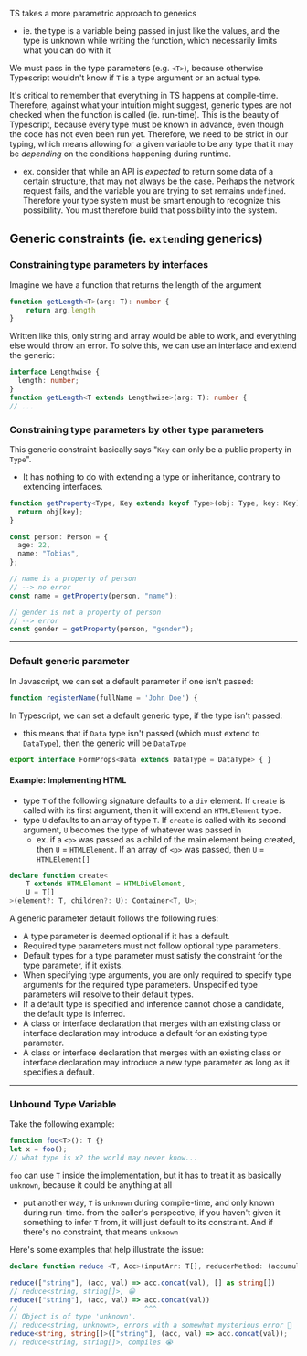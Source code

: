 
TS takes a more parametric approach to generics 
- ie. the type is a variable being passed in just like the values, and the type is unknown while writing the function, which necessarily limits what you can do with it

We must pass in the type parameters (e.g. `<T>`), because otherwise Typescript wouldn't know if `T` is a type argument or an actual type.

It's critical to remember that everything in TS happens at compile-time. Therefore, against what your intuition might suggest, generic types are not checked when the function is called (ie. run-time). This is the beauty of Typescript, because every type must be known in advance, even though the code has not even been run yet. Therefore, we need to be strict in our typing, which means allowing for a given variable to be any type that it may be *depending* on the conditions happening during runtime.
- ex. consider that while an API is *expected* to return some data of a certain structure, that may not always be the case. Perhaps the network request fails, and the variable you are trying to set remains `undefined`. Therefore your type system must be smart enough to recognize this possibility. You must therefore build that possibility into the system.

## Generic constraints (ie. `extend`ing generics)
### Constraining type parameters by interfaces
Imagine we have a function that returns the length of the argument
```ts
function getLength<T>(arg: T): number {
    return arg.length
}
```

Written like this, only string and array would be able to work, and everything else would throw an error. To solve this, we can use an interface and extend the generic:
```ts
interface Lengthwise {
  length: number;
}
function getLength<T extends Lengthwise>(arg: T): number {
// ...
```
### Constraining type parameters by other type parameters
This generic constraint basically says "`Key` can only be a public property in `Type`".
- It has nothing to do with extending a type or inheritance, contrary to extending interfaces.
```ts
function getProperty<Type, Key extends keyof Type>(obj: Type, key: Key) {
  return obj[key];
}

const person: Person = {
  age: 22,
  name: "Tobias",
};

// name is a property of person
// --> no error
const name = getProperty(person, "name");

// gender is not a property of person
// --> error
const gender = getProperty(person, "gender");
```

* * *

### Default generic parameter
In Javascript, we can set a default parameter if one isn't passed:
```js
function registerName(fullName = 'John Doe') {
```

In Typescript, we can set a default generic type, if the type isn't passed:
- this means that if `Data` type isn't passed (which must extend to `DataType`), then the generic will be `DataType`
```ts
export interface FormProps<Data extends DataType = DataType> { }
```

#### Example: Implementing HTML
- type `T` of the following signature defaults to a `div` element. If `create` is called with its first argument, then it will extend an `HTMLElement` type.
- type `U` defaults to an array of type `T`. If `create` is called with its second argument, `U` becomes the type of whatever was passed in
    - ex. if a `<p>` was passed as a child of the main element being created, then `U` = `HTMLElement`. If an array of `<p>` was passed, then `U` = `HTMLElement[]`
```ts
declare function create<
    T extends HTMLElement = HTMLDivElement, 
    U = T[]
>(element?: T, children?: U): Container<T, U>;
```

A generic parameter default follows the following rules:
- A type parameter is deemed optional if it has a default.
- Required type parameters must not follow optional type parameters.
- Default types for a type parameter must satisfy the constraint for the type parameter, if it exists.
- When specifying type arguments, you are only required to specify type arguments for the required type parameters. Unspecified type parameters will resolve to their default types.
- If a default type is specified and inference cannot chose a candidate, the default type is inferred.
- A class or interface declaration that merges with an existing class or interface declaration may introduce a default for an existing type parameter.
- A class or interface declaration that merges with an existing class or interface declaration may introduce a new type parameter as long as it specifies a default.

* * *

### Unbound Type Variable
Take the following example:
```ts
function foo<T>(): T {}
let x = foo();
// what type is x? the world may never know...
```

`foo` can use `T` inside the implementation, but it has to treat it as basically `unknown`, because it could be anything at all
- put another way, `T` is `unknown` during compile-time, and only known during run-time.
from the caller's perspective, if you haven't given it something to infer `T` from, it will just default to its constraint. And if there's no constraint, that means `unknown`

Here's some examples that help illustrate the issue:
```ts
declare function reduce <T, Acc>(inputArr: T[], reducerMethod: (accumulator: Acc, currVal: T) => Acc, initialValue?: Acc): Acc;

reduce(["string"], (acc, val) => acc.concat(val), [] as string[])
// reduce<string, string[]>, 😀
reduce(["string"], (acc, val) => acc.concat(val))
//                               ^^^
// Object is of type 'unknown'.
// reduce<string, unknown>, errors with a somewhat mysterious error 🤔
reduce<string, string[]>(["string"], (acc, val) => acc.concat(val));
// reduce<string, string[]>, compiles 😭
```

